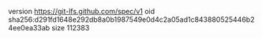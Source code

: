 version https://git-lfs.github.com/spec/v1
oid sha256:d291fd1648e292db8a0b1987549e0d4c2a05ad1c843880525446b24ee0ea33ab
size 112383
